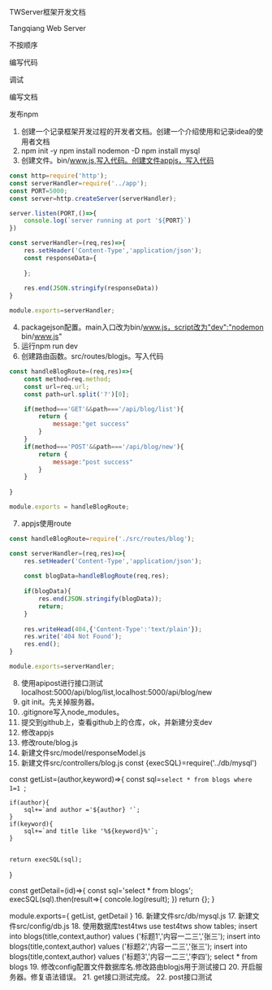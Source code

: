 TWServer框架开发文档

Tangqiang Web Server

不按顺序

编写代码

调试

编写文档

发布npm

1. 创建一个记录框架开发过程的开发者文档。创建一个介绍使用和记录idea的使用者文档
2. npm init -y
npm install nodemon -D
npm install mysql
3. 创建文件。bin/www.js,写入代码。创建文件appjs，写入代码


``` js
const http=require('http');
const serverHandler=require('../app');
const PORT=5000;
const server=http.createServer(serverHandler);

server.listen(PORT,()=>{
    console.log(`server running at port '${PORT}`)
})
```

``` js
const serverHandler=(req,res)=>{
    res.setHeader('Content-Type','application/json');
    const responseData={
        
    };
    
    res.end(JSON.stringify(responseData))
}

module.exports=serverHandler;
```



4. packagejson配置。main入口改为bin/www.js，script改为"dev":"nodemon bin/www.js"
5. 运行npm run dev
6. 创建路由函数。src/routes/blogjs。写入代码


``` js
const handleBlogRoute=(req,res)=>{
    const method=req.method;
    const url=req.url;
    const path=url.split('?')[0];

    if(method==='GET'&&path==='/api/blog/list'){
        return {
            message:"get success"
        }
    }
    if(method==='POST'&&path==='/api/blog/new'){
        return {
            message:"post success"
        }
    }
    
}

module.exports = handleBlogRoute;
```
7. appjs使用route

``` js
const handleBlogRoute=require('./src/routes/blog');

const serverHandler=(req,res)=>{
    res.setHeader('Content-Type','application/json');
    
    const blogData=handleBlogRoute(req,res);
    
    if(blogData){
        res.end(JSON.stringify(blogData));
        return;
    }
    
    res.writeHead(404,{'Content-Type':'text/plain'});
    res.write('404 Not Found');
    res.end();
}

module.exports=serverHandler;
```
8. 使用apipost进行接口测试localhost:5000/api/blog/list,localhost:5000/api/blog/new
9. git init。先关掉服务器。
10. .gitignore写入node_modules。
11. 提交到github上，查看github上的仓库，ok，并新建分支dev
12. 修改appjs
13. 修改route/blog.js
14. 新建文件src/model/responseModel.js
14. 新建文件src/controllers/blog.js
const {execSQL}=require('../db/mysql')

const getList=(author,keyword)=>{
    const sql=`select * from blogs where 1=1 `;
    
    if(author){
        sql+=`and author ='${author} '`;
    }
    if(keyword){
        sql+=`and title like '%${keyword}%'`;
    }
    

    return execSQL(sql);
}

const getDetail=(id)=>{
    const sql='select * from blogs';
    execSQL(sql).then(result=>{
        concole.log(result);
    })
    return {};
}

module.exports={
    getList,
    getDetail
}
16. 新建文件src/db/mysql.js
17. 新建文件src/config/db.js
18. 使用数据库test4tws
use test4tws
show tables;
insert into blogs(title,context,author) values ('标题1','内容一二三','张三'); 
insert into blogs(title,context,author) values ('标题2','内容一二三','张三'); 
insert into blogs(title,context,author) values ('标题3','内容一二三','李四'); 
select * from blogs
19. 修改config配置文件数据库名.修改路由blogjs用于测试接口
20. 开启服务器。修复语法错误。
21. get接口测试完成。
22. post接口测试